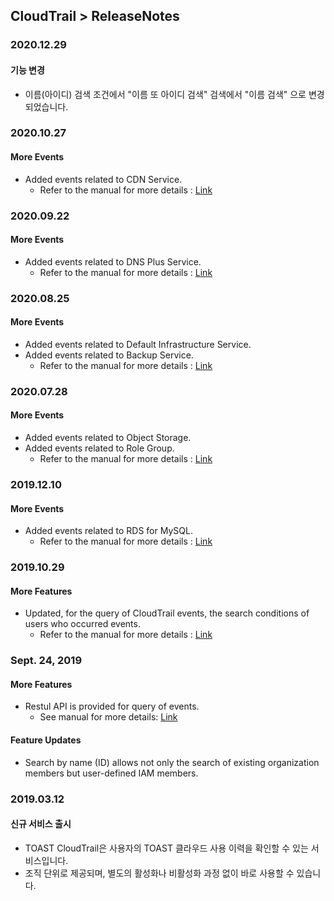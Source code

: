 
## CloudTrail > ReleaseNotes

### 2020.12.29
#### 기능 변경
* 이름(아이디) 검색 조건에서 "이름 또 아이디 검색" 검색에서 "이름 검색" 으로 변경되었습니다.

### 2020.10.27
#### More Events
* Added events related to CDN Service.
    * Refer to the manual for more details : [Link](/CloudTrail/en/event-list/)
    
### 2020.09.22
#### More Events
* Added events related to DNS Plus Service.
    * Refer to the manual for more details : [Link](/CloudTrail/zh/event-list/)

### 2020.08.25
#### More Events
* Added events related to Default Infrastructure Service.
* Added events related to Backup Service.
    * Refer to the manual for more details : [Link](/CloudTrail/zh/event-list/)
    
### 2020.07.28
#### More Events
* Added events related to Object Storage.  
* Added events related to Role Group.  
    * Refer to the manual for more details : [Link](/CloudTrail/zh/event-list/)
 
### 2019.12.10
#### More Events
* Added events related to RDS for MySQL.  
    * Refer to the manual for more details : [Link](/CloudTrail/zh/event-list/)

### 2019.10.29
#### More Features
* Updated, for the query of CloudTrail events, the search conditions of users who occurred events.
    * Refer to the manual for more details : [Link](/CloudTrail/zh/api-guide/)

### Sept. 24, 2019 
#### More Features 
* Restul API is provided for query of events. 
    * See manual for more details: [Link](/CloudTrail/zh/api-guide/)
    
#### Feature Updates
* Search by name (ID) allows not only the search of existing organization members but user-defined IAM members.

### 2019.03.12
#### 신규 서비스 출시
* TOAST CloudTrail은 사용자의 TOAST 클라우드 사용 이력을 확인할 수 있는 서비스입니다.
* 조직 단위로 제공되며, 별도의 활성화나 비활성화 과정 없이 바로 사용할 수 있습니다.